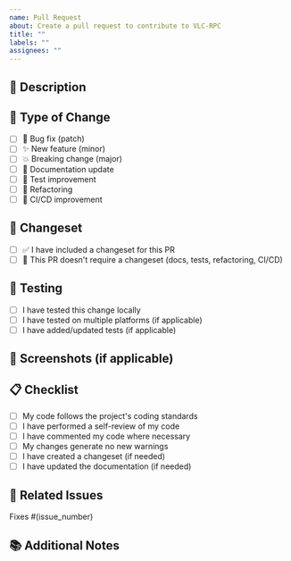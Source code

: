 ```yaml
---
name: Pull Request
about: Create a pull request to contribute to VLC-RPC
title: ""
labels: ""
assignees: ""
---
```


## 📝 Description

<!-- Describe your changes in detail -->

## 🔄 Type of Change

<!-- Mark the relevant option with an "x" -->

- [ ] 🐛 Bug fix (patch)
- [ ] ✨ New feature (minor)
- [ ] 💥 Breaking change (major)
- [ ] 📝 Documentation update
- [ ] 🧪 Test improvement
- [ ] 🔧 Refactoring
- [ ] 🚀 CI/CD improvement

## 🦋 Changeset

<!--
If your change requires a version bump (bug fix, new feature, breaking change),
you MUST include a changeset. Run: `bun run changeset`

Mark one:
-->

- [ ] ✅ I have included a changeset for this PR
- [ ] 🚫 This PR doesn't require a changeset (docs, tests, refactoring, CI/CD)

## 🧪 Testing

<!-- Describe how you tested your changes -->

- [ ] I have tested this change locally
- [ ] I have tested on multiple platforms (if applicable)
- [ ] I have added/updated tests (if applicable)

## 📸 Screenshots (if applicable)

<!-- Add screenshots to help explain your changes -->

## 📋 Checklist

- [ ] My code follows the project's coding standards
- [ ] I have performed a self-review of my code
- [ ] I have commented my code where necessary
- [ ] My changes generate no new warnings
- [ ] I have created a changeset (if needed)
- [ ] I have updated the documentation (if needed)

## 🔗 Related Issues

<!-- Link any related issues here -->

Fixes #(issue_number)

## 📚 Additional Notes

<!-- Any additional information that would be helpful for reviewers -->
